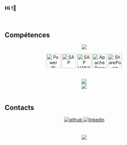 ### Hi !👋
<div align="center">

</div>
  

<br/>  


## Compétences 
<p align="center">
  <img src="https://skillicons.dev/icons?perline=8&i=androidstudio,angular,apollo,bash,bootstrap,c,bash,css,django,docker,eclipse,git,github,graphql,html,java,js,jquery,kubernetes,linux,mysql,nginx,nodejs,php,postgres,powershell,py,ts,vscode,wordpress,cpp,firebase,idea,jenkins,npm,phpstorm,qt,mongodb,qt,anaconda,kubernetes,spring,laravel,flutter,dart,r,python,discord" />
</p>

<p align="center">
  <!-- Icônes ajoutés manuellement -->
  <img src="https://upload.wikimedia.org/wikipedia/commons/c/cf/Power_bi_logo_black.svg" width="45" height="45" alt="Power BI"/>
  <img src="https://cdn.worldvectorlogo.com/logos/sap-1.svg" width="45" height="45" alt="SAP"/>
  <img src="https://cdn.worldvectorlogo.com/logos/sap-hana.svg" width="45" height="45" alt="SAP HANA"/>
  <img src="https://zeppelin.apache.org/images/zeppelin_small.png" width="45" height="45" alt="Apache Zeppelin"/>
  <img src="https://cdn.worldvectorlogo.com/logos/microsoft-sharepoint-2019.svg" width="45" height="45" alt="SharePoint"/>
</p>

<br/>  

<div align="center"><img src="https://github-readme-stats.vercel.app/api?username=jeanJonathan&show_icons=true&count_private=true&hide_border=true&theme=radical" align="center" /></div>  

<div align="center"><img src="https://github-readme-stats.vercel.app/api/top-langs/?username=jeanJonathan&hide_border=true&layout=compact&theme=radical&hide=html,php&count_private=true" align="center" /></div>  

<br/> 

## Contacts
<div align="center">
<a href="https://github.com/jeanJonathan" target="_blank">
<img src=https://img.shields.io/badge/github-%2324292e.svg?&style=for-the-badge&logo=github&logoColor=white alt=github style="margin-bottom: 5px;" />
</a>
<a href="https://www.linkedin.com/in/jean-jonathan-koffi-b54b1a216/" target="_blank">
<img src=https://img.shields.io/badge/linkedin-%231E77B5.svg?&style=for-the-badge&logo=linkedin&logoColor=white alt=linkedin style="margin-bottom: 5px;" />
</a>  
</div>  
  

<br/>  

<br/>  

<div align="center">
<img src="https://komarev.com/ghpvc/?username=jeanJonathan&&style=flat-square" align="center" />
</div>  

<br />

<!-- Keeping credits in README but hidden -->
<!--<div align="center">Generated using <a href="https://profilinator.rishav.dev/" target="_blank">Github Profilinator</a></div>-->
<!--
**jeanJonathan/jeanJonathan** is a ✨ _special_ ✨ repository because its `README.md` (this file) appears on your GitHub profile.

Here are some ideas to get you started:

- 🔭 I’m currently working on ...
- 🌱 I’m currently learning ...
- 👯 I’m looking to collaborate on ...
- 🤔 I’m looking for help with ...
- 💬 Ask me about ...
- 📫 How to reach me: ...
- 😄 Pronouns: ...
- ⚡ Fun fact: ...
-->


